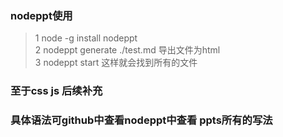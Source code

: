 ### nodeppt使用    
>1 node -g install nodeppt    
>2 nodeppt generate ./test.md 导出文件为html    
>3 nodeppt start 这样就会找到所有的文件  
### 至于css js 后续补充  
### 具体语法可github中查看nodeppt中查看 ppts所有的写法
